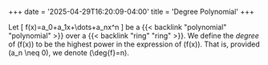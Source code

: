 +++
date = '2025-04-29T16:20:09-04:00'
title = 'Degree Polynomial'
+++

Let
\[
f(x)=a_0+a_1x+\dots+a_nx^n
\]
be a {{< backlink "polynomial" "polynomial" >}} over a
{{< backlink "ring" "ring" >}}. We define the _degree_ of \(f(x)\) to
be the highest power in the expression of \(f(x)\). That is, provided
\(a_n \neq 0\), we denote \(\deg{f}=n\).

